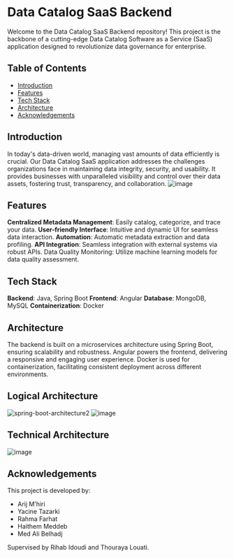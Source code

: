 # Data Catalog SaaS Backend

Welcome to the Data Catalog SaaS Backend repository! This project is the backbone of a cutting-edge Data Catalog Software as a Service (SaaS) application designed to revolutionize data governance for enterprise.

## Table of Contents
- [Introduction](#introduction)
- [Features](#features)
- [Tech Stack](#tech-stack)
- [Architecture](#architecture)
- [Acknowledgements](#acknowledgements)
## Introduction
In today's data-driven world, managing vast amounts of data efficiently is crucial. Our Data Catalog SaaS application addresses the challenges organizations face in maintaining data integrity, security, and usability. It provides businesses with unparalleled visibility and control over their data assets, fostering trust, transparency, and collaboration.
![image](https://github.com/user-attachments/assets/d785d765-b231-4ec7-a42a-8757585e7a2d)


##  Features
**Centralized Metadata Management**: Easily catalog, categorize, and trace your data.
**User-friendly Interface**: Intuitive and dynamic UI for seamless data interaction.
**Automation**: Automatic metadata extraction and data profiling.
**API Integration**: Seamless integration with external systems via robust APIs.
Data Quality Monitoring: Utilize machine learning models for data quality assessment.

## Tech Stack
**Backend**: Java, Spring Boot
**Frontend**: Angular
**Database**: MongoDB, MySQL
**Containerization**: Docker
## Architecture
The backend is built on a microservices architecture using Spring Boot, ensuring scalability and robustness. Angular powers the frontend, delivering a responsive and engaging user experience. Docker is used for containerization, facilitating consistent deployment across different environments.

## Logical Architecture
![spring-boot-architecture2](https://github.com/user-attachments/assets/2d8b8e4a-2c34-4703-b014-3a655cec1cfd)
![image](https://github.com/user-attachments/assets/f08fb98f-58d2-4143-8c88-9702d1355823)

## Technical Architecture
![image](https://github.com/user-attachments/assets/b83e4109-0eab-40e1-afe1-cdd3ff23d2e6)

## Acknowledgements
This project is developed by:

- Arij M’hiri
- Yacine Tazarki
- Rahma Farhat
- Haithem Meddeb
- Med Ali Belhadj
  
Supervised by Rihab Idoudi and Thouraya Louati.





